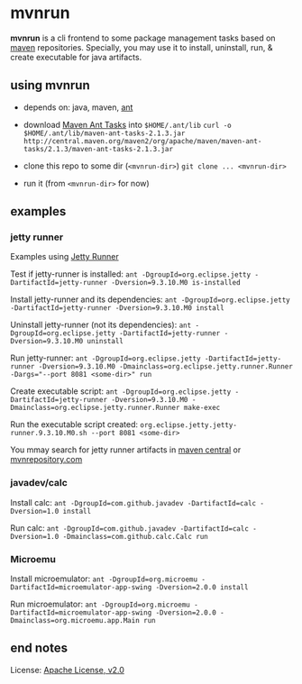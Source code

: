 
mvnrun
======

**mvnrun** is a cli frontend to some package management tasks based on [maven](https://maven.apache.org/)
repositories. Specially, you may use it to install, uninstall, run, & create executable for java artifacts.


using mvnrun
------

- depends on: java, maven, [ant](https://ant.apache.org/)

- download [Maven Ant Tasks](http://maven.apache.org/ant-tasks/) into `$HOME/.ant/lib`
`curl -o $HOME/.ant/lib/maven-ant-tasks-2.1.3.jar http://central.maven.org/maven2/org/apache/maven/maven-ant-tasks/2.1.3/maven-ant-tasks-2.1.3.jar`

- clone this repo to some dir (`<mvnrun-dir>`)
`git clone ... <mvnrun-dir>`

- run it (from `<mvnrun-dir>` for now)


examples
------

### jetty runner

Examples using [Jetty Runner](http://www.eclipse.org/jetty/documentation/9.3.9.v20160517/runner.html)

Test if jetty-runner is installed:
`ant -DgroupId=org.eclipse.jetty -DartifactId=jetty-runner -Dversion=9.3.10.M0 is-installed`

Install jetty-runner and its dependencies:
`ant -DgroupId=org.eclipse.jetty -DartifactId=jetty-runner -Dversion=9.3.10.M0 install`

Uninstall jetty-runner (not its dependencies):
`ant -DgroupId=org.eclipse.jetty -DartifactId=jetty-runner -Dversion=9.3.10.M0 uninstall`

Run jetty-runner:
`ant -DgroupId=org.eclipse.jetty -DartifactId=jetty-runner -Dversion=9.3.10.M0 -Dmainclass=org.eclipse.jetty.runner.Runner -Dargs="--port 8081 <some-dir>" run`

Create executable script:
`ant -DgroupId=org.eclipse.jetty -DartifactId=jetty-runner -Dversion=9.3.10.M0 -Dmainclass=org.eclipse.jetty.runner.Runner make-exec`

Run the executable script created:
`org.eclipse.jetty.jetty-runner.9.3.10.M0.sh --port 8081 <some-dir>`

You mmay search for jetty runner artifacts in
[maven central](http://search.maven.org/#search%7Cgav%7C1%7Cg%3A%22org.eclipse.jetty%22%20AND%20a%3A%22jetty-runner%22)
or [mvnrepository.com](http://mvnrepository.com/artifact/org.eclipse.jetty/jetty-runner)

### javadev/calc

Install calc:
`ant -DgroupId=com.github.javadev -DartifactId=calc -Dversion=1.0 install`

Run calc:
`ant -DgroupId=com.github.javadev -DartifactId=calc -Dversion=1.0 -Dmainclass=com.github.calc.Calc run`

### Microemu

Install microemulator:
`ant -DgroupId=org.microemu -DartifactId=microemulator-app-swing -Dversion=2.0.0 install`

Run microemulator:
`ant -DgroupId=org.microemu -DartifactId=microemulator-app-swing -Dversion=2.0.0 -Dmainclass=org.microemu.app.Main run`


end notes
------

License: [Apache License, v2.0](http://www.apache.org/licenses/LICENSE-2.0)
